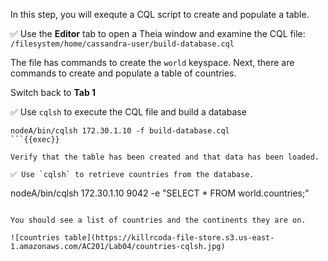 In this step, you will exequte a CQL script to create and populate a table.

✅ Use the **Editor** tab to open a Theia window and examine the CQL file: `/filesystem/home/cassandra-user/build-database.cql`

The file has commands to create the `world` keyspace.
Next, there are commands to create and populate a table of countries.

Switch back to **Tab 1**

✅ Use `cqlsh` to execute the CQL file and build a database
```
nodeA/bin/cqlsh 172.30.1.10 -f build-database.cql
```{{exec}}

Verify that the table has been created and that data has been loaded.

✅ Use `cqlsh` to retrieve countries from the database.
```
nodeA/bin/cqlsh 172.30.1.10 9042 -e "SELECT * FROM world.countries;"
```{{exec}}

You should see a list of countries and the continents they are on.

![countries table](https://killrcoda-file-store.s3.us-east-1.amazonaws.com/AC201/Lab04/countries-cqlsh.jpg)